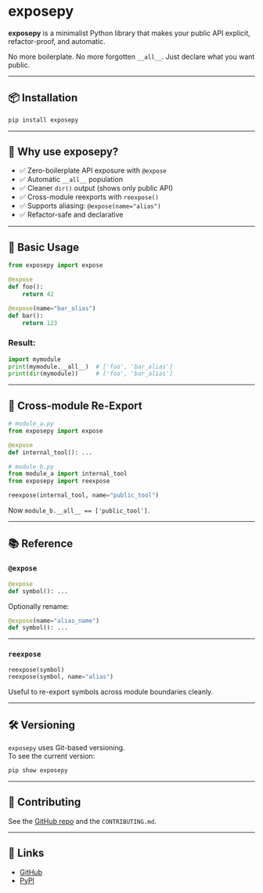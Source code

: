 # exposepy

**exposepy** is a minimalist Python library that makes your public API explicit, refactor-proof, and automatic.

No more boilerplate. No more forgotten `__all__`. Just declare what you want public.

---

## 📦 Installation

```bash
pip install exposepy
```

---

## 🧠 Why use exposepy?

- ✅ Zero-boilerplate API exposure with `@expose`
- ✅ Automatic `__all__` population
- ✅ Cleaner `dir()` output (shows only public API)
- ✅ Cross-module reexports with `reexpose()`
- ✅ Supports aliasing: `@expose(name="alias")`
- ✅ Refactor-safe and declarative

---

## 🚀 Basic Usage

```python
from exposepy import expose

@expose
def foo():
    return 42

@expose(name="bar_alias")
def bar():
    return 123
```

### Result:

```python
import mymodule
print(mymodule.__all__)  # ['foo', 'bar_alias']
print(dir(mymodule))     # ['foo', 'bar_alias']
```

---

## 🔁 Cross-module Re-Export

```python
# module_a.py
from exposepy import expose

@expose
def internal_tool(): ...

# module_b.py
from module_a import internal_tool
from exposepy import reexpose

reexpose(internal_tool, name="public_tool")
```

Now `module_b.__all__ == ['public_tool']`.

---

## 📚 Reference

### `@expose`
```python
@expose
def symbol(): ...
```

Optionally rename:

```python
@expose(name="alias_name")
def symbol(): ...
```

---

### `reexpose`
```python
reexpose(symbol)
reexpose(symbol, name="alias")
```

Useful to re-export symbols across module boundaries cleanly.

---

## 🛠 Versioning

`exposepy` uses Git-based versioning.  
To see the current version:

```bash
pip show exposepy
```

---

## 🤝 Contributing

See the [GitHub repo](https://github.com/El3ssar/exposepy) and the `CONTRIBUTING.md`.

---

## 🔗 Links

- [GitHub](https://github.com/El3ssar/exposepy)
- [PyPI](https://pypi.org/project/exposepy/)
